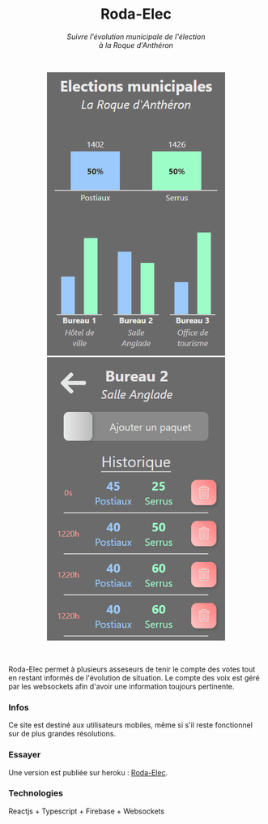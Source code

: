 <p>
<h1 align="center" >Roda-Elec</h1>
  <p align="center" ><em>Suivre l'évolution municipale de l'élection<br /> à la Roque d'Anthéron</em></p>
</p>
<br/>

<p align="center">
  <a href="#"><img src="./docs/RodaElec2.gif" /></a>
  <a href="#"><img src="./docs/RodaElec.gif" /></a>
</p>
<br/>

Roda-Elec permet à plusieurs asseseurs de tenir le compte des votes tout en restant informés de l'évolution de situation. Le compte des voix est géré par les websockets afin d'avoir une information toujours pertinente.

### Infos

Ce site est destiné aux utilisateurs mobiles, même si s'il reste fonctionnel sur de plus grandes résolutions.

### Essayer

Une version est publiée sur heroku : [Roda-Elec](https://roda-elec.herokuapp.com).

### Technologies

Reactjs + Typescript + Firebase + Websockets
